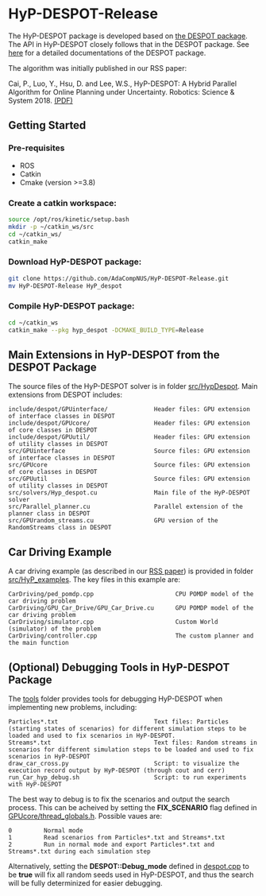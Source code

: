 # HyP-DESPOT-Release

The HyP-DESPOT package is developed based on [the DESPOT package](https://github.com/AdaCompNUS/despot). The API in HyP-DESPOT closely follows that in the DESPOT package. See [here](https://github.com/AdaCompNUS/despot/tree/API_redesign/doc) for a detailed documentations of the DESPOT package.

The algorithm was initially published in our RSS paper:

Cai, P., Luo, Y., Hsu, D. and Lee, W.S., HyP-DESPOT: A Hybrid Parallel Algorithm for Online Planning under Uncertainty. Robotics: Science & System 2018. [(PDF)](http://motion.comp.nus.edu.sg/wp-content/uploads/2018/06/rss18hyp.pdf)

## Getting Started

### Pre-requisites
* ROS
* Catkin
* Cmake (version >=3.8)

### Create a catkin workspace:
```bash
source /opt/ros/kinetic/setup.bash
mkdir -p ~/catkin_ws/src
cd ~/catkin_ws/
catkin_make
```
### Download HyP-DESPOT package:
```bash
git clone https://github.com/AdaCompNUS/HyP-DESPOT-Release.git
mv HyP-DESPOT-Release HyP_despot
```
### Compile HyP-DESPOT package:
```bash
cd ~/catkin_ws
catkin_make --pkg hyp_despot -DCMAKE_BUILD_TYPE=Release 
```
## Main Extensions in HyP-DESPOT from the DESPOT Package
The source files of the HyP-DESPOT solver is in folder [src/HypDespot](src/HypDespot). Main extensions from DESPOT includes:
```
include/despot/GPUinterface/             Header files: GPU extension of interface classes in DESPOT
include/despot/GPUcore/                  Header files: GPU extension of core classes in DESPOT
include/despot/GPUutil/                  Header files: GPU extension of utility classes in DESPOT
src/GPUinterface                         Source files: GPU extension of interface classes in DESPOT
src/GPUcore                              Source files: GPU extension of core classes in DESPOT
src/GPUutil                              Source files: GPU extension of utility classes in DESPOT
src/solvers/Hyp_despot.cu                Main file of the HyP-DESPOT solver
src/Parallel_planner.cu                  Parallel extension of the planner class in DESPOT
src/GPUrandom_streams.cu                 GPU version of the RandomStreams class in DESPOT
```

## Car Driving Example
A car driving example (as described in our [RSS paper](http://motion.comp.nus.edu.sg/wp-content/uploads/2018/06/rss18hyp.pdf)) is provided in folder [src/HyP_examples](src/HyP_examples). The key files in this example are:
```
CarDriving/ped_pomdp.cpp                       CPU POMDP model of the car driving problem
CarDriving/GPU_Car_Drive/GPU_Car_Drive.cu      GPU POMDP model of the car driving problem
CarDriving/simulator.cpp                       Custom World (simulator) of the problem
CarDriving/controller.cpp                      The custom planner and the main function
```

## (Optional) Debugging Tools in HyP-DESPOT Package
The  [tools](tools) folder provides tools for debugging HyP-DESPOT when implementing new problems, including:
```
Particles*.txt                           Text files: Particles (starting states of scenarios) for different simulation steps to be loaded and used to fix scenarios in HyP-DESPOT.
Streams*.txt                             Text files: Random streams in scenarios for different simulation steps to be loaded and used to fix scenarios in HyP-DESPOT
draw_car_cross.py                        Script: to visualize the execution record output by HyP-DESPOT (through cout and cerr)
run_Car_hyp_debug.sh                     Script: to run experiments with HyP-DESPOT
```
The best way to debug is to fix the scenarios and output the search process. This can be acheived by setting the **FIX_SCENARIO** flag defined in [GPUcore/thread_globals.h](src/HypDespot/include/despot/GPUcore/thread_globals.h). Possible vaues are:
```
0         Normal mode
1         Read scenarios from Particles*.txt and Streams*.txt
2         Run in normal mode and export Particles*.txt and Streams*.txt during each simulation step
```
Alternatively, setting the **DESPOT::Debug_mode** defined in [despot.cpp](src/HypDespot/src/solver/despot.cpp) to be **true** will fix all random seeds used in HyP-DESPOT, and thus the search will be fully determinized for easier debugging.
